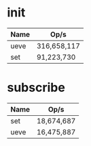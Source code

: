 # init

Name | Op/s
---|---
ueve | 316,658,117
set | 91,223,730

# subscribe

Name | Op/s
---|---
set | 18,674,687
ueve | 16,475,887

